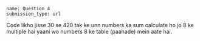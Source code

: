 ```ngMeta
name: Question 4
submission_type: url
```

Code likho jisse 30 se 420 tak ke unn numbers ka sum calculate ho jo 8 ke multiple hai yaani wo numbers 8 ke table (paahade) mein aate hai.